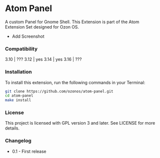 Atom Panel
==========
A custom Panel for Gnome Shell. This Extension is part of the Atom Extension Set designed for Ozon OS.

- Add Screenshot


### Compatibility

3.10	| ???
3.12	| yes
3.14	| yes
3.16	| ??? 

### Installation

To install this extension, run the following commands in your Terminal:

```bash
git clone https://github.com/ozonos/atom-panel.git
cd atom-panel
make install
``` 

### License 

This project is licensed with GPL version 3 and later. See LICENSE for more details.

### Changelog

- 0.1 - First release
